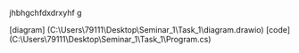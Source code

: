 jhbhgchfdxdrxyhf g


[diagram] (C:\Users\79111\Desktop\Seminar_1\Task_1\diagram.drawio)
[code] (C:\Users\79111\Desktop\Seminar_1\Task_1\Program.cs)